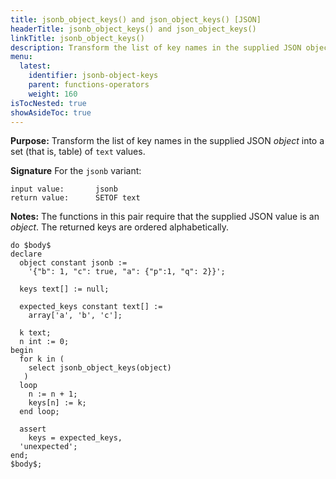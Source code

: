 ```yaml
---
title: jsonb_object_keys() and json_object_keys() [JSON]
headerTitle: jsonb_object_keys() and json_object_keys()
linkTitle: jsonb_object_keys() 
description: Transform the list of key names in the supplied JSON object into a set (that is, table) of text values.
menu:
  latest:
    identifier: jsonb-object-keys
    parent: functions-operators
    weight: 160
isTocNested: true
showAsideToc: true
---
```


**Purpose:** Transform the list of key names in the supplied JSON _object_ into a set (that is, table) of `text` values.

**Signature** For the `jsonb` variant:

```
input value:       jsonb
return value:      SETOF text
```

**Notes:** The functions in this pair require that the supplied JSON value is an _object_. The returned keys are ordered alphabetically.

```postgresql
do $body$
declare
  object constant jsonb :=
    '{"b": 1, "c": true, "a": {"p":1, "q": 2}}';

  keys text[] := null;

  expected_keys constant text[] :=
    array['a', 'b', 'c'];

  k text;
  n int := 0;
begin
  for k in (
    select jsonb_object_keys(object)
   )
  loop
    n := n + 1;
    keys[n] := k;
  end loop;

  assert
    keys = expected_keys,
  'unexpected';
end;
$body$;
```
